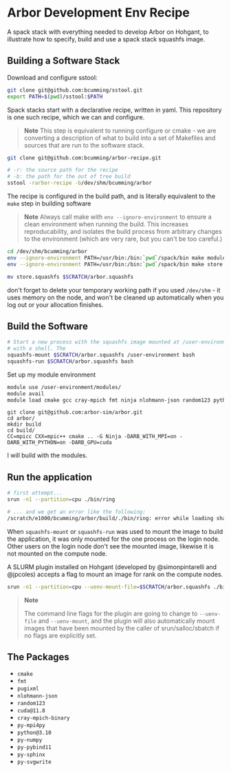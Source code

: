 # Arbor Development Env Recipe

A spack stack with everything needed to develop Arbor on Hohgant, to illustrate how to specify, build and use a spack stack squashfs image.


## Building a Software Stack

Download and configure sstool:

```bash
git clone git@github.com:bcumming/sstool.git
export PATH=$(pwd)/sstool:$PATH
```

Spack stacks start with a declarative recipe, written in yaml.
This repository is one such recipe, which we can and configure.

> **Note**
> This step is equivalent to running configure or cmake - we are converting a description of
> what to build into a set of Makefiles and sources that are run to the software stack.

```bash
git clone git@github.com:bcumming/arbor-recipe.git

# -r: the source path for the recipe
# -b: the path for the out of tree build
sstool -rarbor-recipe -b/dev/shm/bcumming/arbor
```

The recipe is configured in the build path, and is literally equivalent to
the `make` step in building software

> **Note**
> Always call make with `env --ignore-environment` to ensure a clean environment
> when running the build. This increases reproducability, and isolates the build process
> from arbitrary changes to the environment (which are very rare, but you can't
> be too careful.)

```bash
cd /dev/shm/bcumming/arbor
env --ignore-environment PATH=/usr/bin:/bin:`pwd`/spack/bin make modules -j64
env --ignore-environment PATH=/usr/bin:/bin:`pwd`/spack/bin make store.squashfs

mv store.squashfs $SCRATCH/arbor.squashfs
```

don't forget to delete your temporary working path if you used `/dev/shm` - it uses memory on the node, and won't be cleaned up automatically when you log out or your allocation finishes.

## Build the Software


```bash
# Start a new process with the squashfs image mounted at /user-environment
# with a shell. The 
squashfs-mount $SCRATCH/arbor.squashfs /user-environment bash
squashfs-run $SCRATCH/arbor.squashfs bash
```

Set up my module environment
```bash
module use /user-environment/modules/
module avail
module load cmake gcc cray-mpich fmt ninja nlohmann-json random123 python cuda pugixml py-pybind11
```

```
git clone git@github.com:arbor-sim/arbor.git
cd arbor/
mkdir build
cd build/
CC=mpicc CXX=mpic++ cmake .. -G Ninja -DARB_WITH_MPI=on -DARB_WITH_PYTHON=on -DARB_GPU=cuda
```

I will build with the modules.

## Run the application

```bash
# first attempt...
srun -n1 --partition=cpu ./bin/ring

# ... and we get an error like the following:
/scratch/e1000/bcumming/arbor/build/./bin/ring: error while loading shared libraries: libpugixml.so.1: cannot open shared object file: No such file or directory
```

When `squashfs-mount` or `squashfs-run` was used to mount the image to build the application, it was only mounted for the one process on the login node. Other users on the login node don't see the mounted image, likewise it is not mounted on the compute node.

A SLURM plugin installed on Hohgant (developed by @simonpintarelli and @jpcoles) accepts a flag to mount an image for rank on the compute nodes.

```bash
srun -n1 --partition=cpu --uenv-mount-file=$SCRATCH/arbor.squashfs ./bin/ring
```

> **Note**
>
> The command line flags for the plugin are going to change to `--uenv-file` and `--uenv-mount`,
> and the plugin will also automatically mount images that have been mounted by the caller of
> srun/salloc/sbatch if no flags are explicitly set.

## The Packages

- `cmake`
- `fmt`
- `pugixml`
- `nlohmann-json`
- `random123`
- `cuda@11.8`
- `cray-mpich-binary`
- `py-mpi4py`
- `python@3.10`
- `py-numpy`
- `py-pybind11`
- `py-sphinx`
- `py-svgwrite`
